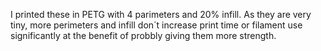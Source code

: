 I printed these in PETG with 4 parimeters and 20% infill.
As they are very tiny, more perimeters and infill don´t increase print time or filament use significantly at the benefit of probbly giving them more strength.
